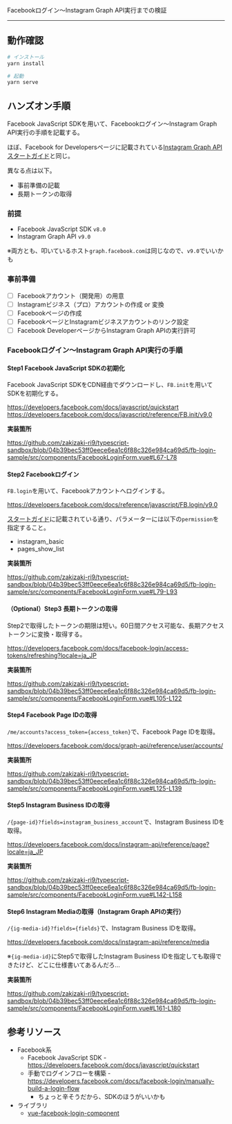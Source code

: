 Facebookログイン〜Instagram Graph API実行までの検証

---

## 動作確認

```bash
# インストール
yarn install

# 起動
yarn serve
```

## ハンズオン手順

Facebook JavaScript SDKを用いて、Facebookログイン〜Instagram Graph API実行の手順を記載する。

ほぼ、Facebook for Developersページに記載されている[Instagram Graph APIスタートガイド](https://developers.facebook.com/docs/instagram-api/getting-started?locale=ja_JP)と同じ。

異なる点は以下。

- 事前準備の記載
- 長期トークンの取得

### 前提

- Facebook JavaScript SDK `v8.0`
- Instagram Graph API `v9.0`

※両方とも、叩いているホスト`graph.facebook.com`は同じなので、`v9.0`でいいかも

### 事前準備

- [ ] Facebookアカウント（開発用）の用意
- [ ] Instagramビジネス（プロ）アカウントの作成 or 変換
- [ ] Facebookページの作成
- [ ] FacebookページとInstagramビジネスアカウントのリンク設定
- [ ] Facebook DeveloperページからInstagram Graph APIの実行許可

### Facebookログイン〜Instagram Graph API実行の手順

#### Step1 Facebook JavaScript SDKの初期化

Facebook JavaScript SDKをCDN経由でダウンロードし、`FB.init`を用いてSDKを初期化する。

https://developers.facebook.com/docs/javascript/quickstart
https://developers.facebook.com/docs/javascript/reference/FB.init/v9.0

**実装箇所**

https://github.com/zakizaki-ri9/typescript-sandbox/blob/04b39bec53ff0eece6ea1c6f88c326e984ca69d5/fb-login-sample/src/components/FacebookLoginForm.vue#L67-L78

#### Step2 Facebookログイン

`FB.login`を用いて、Facebookアカウントへログインする。

https://developers.facebook.com/docs/reference/javascript/FB.login/v9.0

[スタートガイド](https://developers.facebook.com/docs/instagram-api/getting-started?locale=ja_JP)に記載されている通り、パラメーターには以下の`permission`を指定すること。

- instagram_basic
- pages_show_list

**実装箇所**

https://github.com/zakizaki-ri9/typescript-sandbox/blob/04b39bec53ff0eece6ea1c6f88c326e984ca69d5/fb-login-sample/src/components/FacebookLoginForm.vue#L79-L93

#### （Optional）Step3 長期トークンの取得

Step2で取得したトークンの期限は短い。60日間アクセス可能な、長期アクセストークンに変換・取得する。

https://developers.facebook.com/docs/facebook-login/access-tokens/refreshing?locale=ja_JP

**実装箇所**

https://github.com/zakizaki-ri9/typescript-sandbox/blob/04b39bec53ff0eece6ea1c6f88c326e984ca69d5/fb-login-sample/src/components/FacebookLoginForm.vue#L105-L122

#### Step4 Facebook Page IDの取得

`/me/accounts?access_token={access_token}`で、Facebook Page IDを取得。

https://developers.facebook.com/docs/graph-api/reference/user/accounts/

**実装箇所**

https://github.com/zakizaki-ri9/typescript-sandbox/blob/04b39bec53ff0eece6ea1c6f88c326e984ca69d5/fb-login-sample/src/components/FacebookLoginForm.vue#L125-L139

#### Step5 Instagram Business IDの取得

`/{page-id}?fields=instagram_business_account`で、Instagram Business IDを取得。

https://developers.facebook.com/docs/instagram-api/reference/page?locale=ja_JP

**実装箇所**

https://github.com/zakizaki-ri9/typescript-sandbox/blob/04b39bec53ff0eece6ea1c6f88c326e984ca69d5/fb-login-sample/src/components/FacebookLoginForm.vue#L142-L158

#### Step6 Instagram Mediaの取得（Instagram Graph APIの実行）

`/{ig-media-id}?fields={fields}`で、Instagram Business IDを取得。

https://developers.facebook.com/docs/instagram-api/reference/media

※`{ig-media-id}`にStep5で取得したInstagram Business IDを指定しても取得できたけど、どこに仕様書いてあるんだろ...

**実装箇所**

https://github.com/zakizaki-ri9/typescript-sandbox/blob/04b39bec53ff0eece6ea1c6f88c326e984ca69d5/fb-login-sample/src/components/FacebookLoginForm.vue#L161-L180

## 参考リソース

- Facebook系
  - Facebook JavaScript SDK - https://developers.facebook.com/docs/javascript/quickstart
  - 手動でログインフローを構築 - https://developers.facebook.com/docs/facebook-login/manually-build-a-login-flow
    - ちょっと辛そうだから、SDKのほうがいいかも
- ライブラリ
  - [vue-facebook-login-component](https://github.com/adi518/vue-facebook-login-component)
